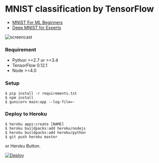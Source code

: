 # MNIST classification by TensorFlow #

- [MNIST For ML Beginners](http://tensorflow.org/tutorials/mnist/beginners/index.md)
- [Deep MNIST for Experts](http://tensorflow.org/tutorials/mnist/pros/index.md)

![screencast](https://cloud.githubusercontent.com/assets/80381/11339453/f04f885e-923c-11e5-8845-33c16978c54d.gif)

### Requirement ###

- Python >=2.7 or >=3.4
 - TensorFlow 0.12.1
- Node >=4.0

### Setup ###

    $ pip install -r requirements.txt
    $ npm install
    $ gunicorn main:app --log-file=-


### Deploy to Heroku ###

    $ heroku apps:create [NAME]
    $ heroku buildpacks:add heroku/nodejs
    $ heroku buildpacks:add heroku/python
    $ git push heroku master

or Heroku Button.

[![Deploy](https://www.herokucdn.com/deploy/button.svg)](https://heroku.com/deploy)
